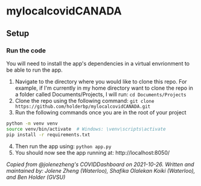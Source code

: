 # mylocalcovidCANADA

## Setup

### Run the code

You will need to install the app's dependencies in a virtual envrionment to be able to run the app.

1. Navigate to the directory where you would like to clone this repo. For example, if I'm currently in my home directory want to clone the repo in a folder called Documents/Projects, I will run: ```cd Documents/Projects```
2. Clone the repo using the following command:
```git clone https://github.com/holderbp/mylocalcovidCANADA.git```
3. Run the following commands once you are in the root of your project
```bash
python -m venv venv
source venv/bin/activate  # Windows: \venv\scripts\activate
pip install -r requirements.txt
```
4. Then run the app using: ```python app.py```
5. You should now see the app running at: http://localhost:8050/

*Copied from @jolenezheng's COVIDDashboard on 2021-10-26. Written and maintained by: Jolene Zheng (Waterloo), Shafika Olalekan Koiki (Waterloo), and Ben Holder (GVSU)*


